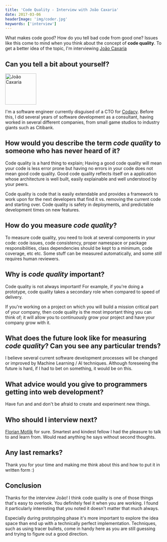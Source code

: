 ```yaml
---
title: 'Code Quality - Interview with João Caxaria'
date: 2017-03-06
headerImage: 'img/coder.jpg'
keywords: ['interview']
---
```


What makes code good? How do you tell bad code from good one? Issues like this come to mind when you think about the concept of **code quality**. To get a better idea of the topic, I'm interviewing [João Caxaria](https://twitter.com/caxaria)

## Can you tell a bit about yourself?

<p>
<span class="author">
  <img src="https://0.gravatar.com/avatar/40405d52c92e546d32046560f4e5c40a?s=200" alt="João Caxaria" class="author" width="100" height="100" />
</span>

I'm a software engineer currently disguised of a CTO for [Codacy](https://www.codacy.com). Before this, I did several years of software development as a consultant, having worked in several different companies, from small game studios to industry giants such as Citibank.

</p>

## How would you describe the term _code quality_ to someone who has never heard of it?

Code quality is a hard thing to explain; Having a good code quality will mean your code is less error prone but having no errors in your code does not mean good code quality. Good code quality reflects itself on a application whose architecture is well built, easily explainable and well understood by your peers.

Code quality is code that is easily extendable and provides a framework to work upon for the next developers that find it vs. removing the current code and starting over. Code quality is safety in deployments, and predictable development times on new features.

## How do you measure _code quality_?

To measure code quality, you need to look at several components in your code: code issues, code consistency, proper namespace or package responsibilities, class dependencies should be kept to a minimum, code coverage, etc etc. Some stuff can be measured automatically, and some _still_ requires human reviewers.

## Why is _code quality_ important?

Code quality is not always important! For example, if you're doing a prototype, code quality takes a secondary role when compared to speed of delivery.

If you're working on a project on which you will build a mission critical part of your company, then code quality is the most important thing you can think of; it will allow you to continuously grow your project and have your company grow with it.

## What does the future look like for measuring _code quality_? Can you see any particular trends?

I believe several current software development processes will be changed or improved by Machine Learning / AI techniques. Although foreseeing the future is hard, if I had to bet on something, it would be on this.

## What advice would you give to programmers getting into web development?

Have fun and and don't be afraid to create and experiment new things.

## Who should I interview next?

[Florian Motlik](https://twitter.com/flomotlik) for sure. Smartest and kindest fellow I had the pleasure to talk to and learn from. Would read anything he says without second thoughts.

## Any last remarks?

Thank you for your time and making me think about this and how to put it in written form :)

## Conclusion

Thanks for the interview João! I think code quality is one of those things that's easy to overlook. You definitely feel it when you are working. I found it particularly interesting that you noted it doesn't matter that much always.

Especially during prototyping phase it's more important to explore the idea space than end up with a technically perfect implementation. Techniques, such as using tracer bullets, come in handy here as you are still guessing and trying to figure out a good direction.
